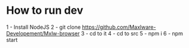 # How to run dev

1 - Install NodeJS
2 - git clone https://github.com/Maxlware-Developement/Mxlw-browser
3 - cd to it
4 - cd to src
5 - npm i
6 - npm start
